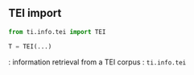 ## TEI import

``` python
from ti.info.tei import TEI
```

``` python
T = TEI(...)
```
:   information retrieval from a TEI corpus
:   `ti.info.tei`
